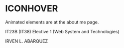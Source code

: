 # ICONHOVER
Animated elements are at the about me page.


IT23B (IT38) Elective 1 (Web System and Technologies)


IRVEN L. ABARQUEZ
